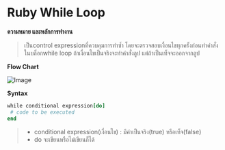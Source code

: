 # Ruby While Loop

**ความหมาย และหลักการทำงาน**

> เป็นcontrol expressionที่ควบคุมการทำซ้ำ โดยจะตรวจสอบเงื่อนไขทุกครั้งก่อนทำคำสั่งในบล็อกwhile loop ถ้าเงื่อนไขเป็นจริงจะทำคำสั่งลูป แต่ถ้าเป็นเท็จจะออกจากลูป

**Flow Chart**

![Image](https://github.com/user-attachments/assets/d1cd0950-c875-4667-bc9e-2a00c5aa98c1)

**Syntax**
``` ruby
while conditional expression[do]
 # code to be executed
end
```

>* conditional expression(เงื่อนไข) : มีค่าเป็นจริง(true) หรือเท็จ(false)
>* do จะเขียนหรือไม่เขียนก็ได้

